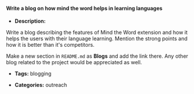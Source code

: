 #### Write a blog on how mind the word helps in learning languages

- **Description:**

Write a blog describing the features of Mind the Word extension and how it helps the users with their language learning. Mention the strong points and how it is better than it's competitors.

Make a new section in `README.md` as **Blogs** and add the link there.
Any other blog related to the project would be appreciated as well.

- **Tags:** blogging

- **Categories:** outreach